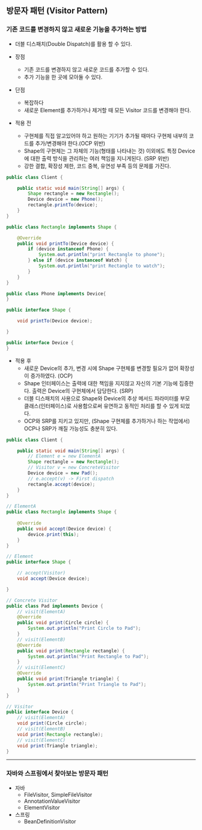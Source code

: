 ## 방문자 패턴 (Visitor Pattern)
### 기존 코드를 변경하지 않고 새로운 기능을 추가하는 방법
- 더블 디스패치(Double Dispatch)를 활용 할 수 있다.

- 장점
  - 기존 코드를 변경하지 않고 새로운 코드를 추가할 수 있다.
  - 추가 기능을 한 곳에 모아둘 수 있다.
  
- 단점
  - 복잡하다
  - 새로운 Element를 추가하거나 제거할 때 모든 Visitor 코드를 변경해야 한다.


- 적용 전
  - 구현체를 직접 알고있어야 하고 원하는 기기가 추가될 때마다 구현체 내부의 코드를 추가/변경해야 한다.(OCP 위반)
  - Shape의 구현체는 그 자체의 기능(형태를 나타내는 것) 이외에도 특정 Device에 대한 출력 방식을 관리하는 여러 책임을 지니게된다. (SRP 위반)
  - 강한 결합, 확장성 제한, 코드 중복, 유연성 부족 등의 문제를 가진다.

```java
public class Client {

    public static void main(String[] args) {
        Shape rectangle = new Rectangle();
        Device device = new Phone();
        rectangle.printTo(device);
    }
}
```

```java
public class Rectangle implements Shape {

    @Override
    public void printTo(Device device) {
        if (device instanceof Phone) {
            System.out.println("print Rectangle to phone");
        } else if (device instanceof Watch) {
            System.out.println("print Rectangle to watch");
        }
    }
}
```

```java
public class Phone implements Device{
}
```

```java
public interface Shape {

    void printTo(Device device);

}
```

```java
public interface Device {
}
```




- 적용 후
  - 새로운 Device의 추가, 변경 시에 Shape 구현체를 변경할 필요가 없어 확장성이 증가하였다. (OCP)
  - Shape 인터페이스는 출력에 대한 책임을 지지않고 자신의 기본 기능에 집중한다. 출력은 Device의 구현체에서 담당한다. (SRP)
  - 더블 디스패치의 사용으로 Shape와 Device의 추상 메서드 파라미터를 부모 클래스(인터페이스)로 사용함으로써 유연하고 동적인 처리를 할 수 있게 되었다.
  - OCP와 SRP를 지키고 있지만, (Shape 구현체를 추가하거나 하는 작업에서) OCP나 SRP가 깨질 가능성도 충분히 있다.
  
```java
public class Client {

    public static void main(String[] args) {
        // Element e = new ElementA
        Shape rectangle = new Rectangle();
        // Visitor v = new ConcreteVisitor
        Device device = new Pad();
        // e.accept(v) -> First dispatch 
        rectangle.accept(device);
    }
}
```

```java
// ElementA
public class Rectangle implements Shape {
    
    @Override
    public void accept(Device device) {
        device.print(this);
    }
}
```

```java
// Element
public interface Shape {

    // accept(Visitor)
    void accept(Device device);

}
```

```java
// Concrete Visitor
public class Pad implements Device {
    // visit(ElementA)
    @Override
    public void print(Circle circle) {
        System.out.println("Print Circle to Pad");
    }
    // visit(ElementB)
    @Override
    public void print(Rectangle rectangle) {
        System.out.println("Print Rectangle to Pad");
    }
    // visit(ElementC)
    @Override
    public void print(Triangle triangle) {
        System.out.println("Print Triangle to Pad");
    }
}
```

```java
// Visitor
public interface Device {
    // visit(ElementA)
    void print(Circle circle);
    // visit(ElementB)
    void print(Rectangle rectangle);
    // visit(ElementC)
    void print(Triangle triangle);
}
```

---
### 자바와 스프링에서 찾아보는 방문자 패턴
- 자바
  - FileVisitor, SimpleFileVisitor 
  - AnnotationValueVisitor 
  - ElementVisitor 
- 스프링
  - BeanDefinitionVisitor

